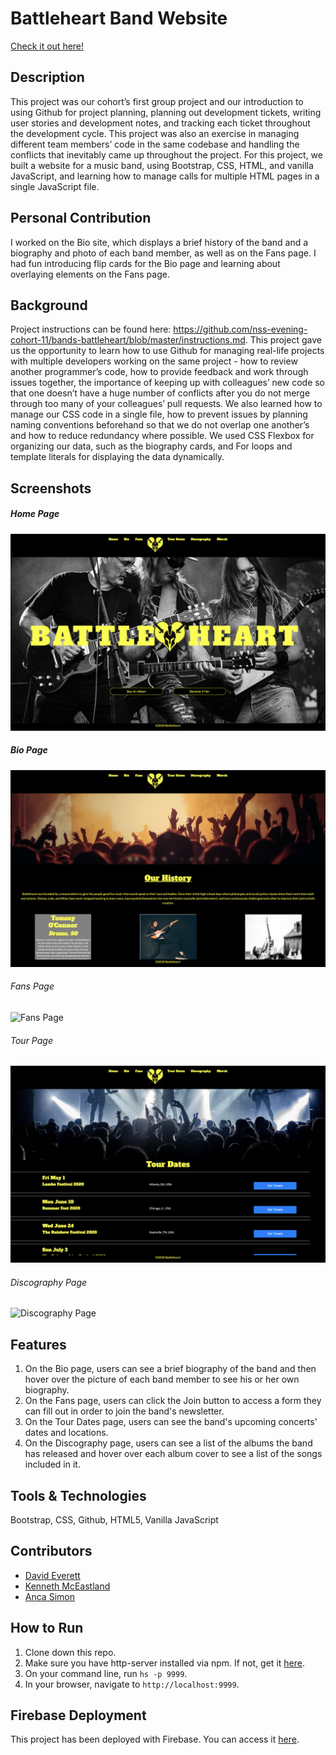 # Battleheart Band Website

[Check it out here!](https://battleheart-475aa.firebaseapp.com/)

## Description
This project was our cohort’s first group project and our introduction to using Github for project planning, planning out development tickets, writing user stories and development notes, and tracking each ticket throughout the development cycle. This project was also an exercise in managing different team members’ code in the same codebase and handling the conflicts that inevitably came up throughout the project. For this project, we built a website for a music band, using Bootstrap, CSS, HTML, and vanilla JavaScript, and learning how to manage calls for multiple HTML pages in a single JavaScript file.

## Personal Contribution
I worked on the Bio site, which displays a brief history of the band and a biography and photo of each band member, as well as on the Fans page. I had fun introducing flip cards for the Bio page and learning about overlaying elements on the Fans page.

## Background
Project instructions can be found here: https://github.com/nss-evening-cohort-11/bands-battleheart/blob/master/instructions.md.
This project gave us the opportunity to learn how to use Github for managing real-life projects with multiple developers working on the same project - how to review another programmer’s code, how to provide feedback and work through issues together, the importance of keeping up with colleagues’ new code so that one doesn’t have a huge number of conflicts after you do not merge through too many of your colleagues’ pull requests.
We also learned how to manage our CSS code in a single file, how to prevent issues by planning naming conventions beforehand so that we do not overlap one another’s and how to reduce redundancy where possible.
We used CSS Flexbox for organizing our data, such as the biography cards, and For loops and template literals for displaying the data dynamically. 

## Screenshots
##### Home Page
![Home Page](./img_band_personal/home_page.png)

##### Bio Page
![Bio Page](./img_band_personal/bio_page.png)

###### Fans Page
![Fans Page](./img_band_personal/fans_page.png)

###### Tour Page
![Tour Page](./img_band_personal/tour_page.png)

###### Discography Page
![Discography Page](./img_band_personal/disc_page.png)

## Features
1. On the Bio page, users can see a brief biography of the band and then hover over the picture of each band member to see his or her own biography.
1. On the Fans page, users can click the Join button to access a form they can fill out in order to join the band's newsletter.
1. On the Tour Dates page, users can see the band's upcoming concerts' dates and locations.
1. On the Discography page, users can see a list of the albums the band has released and hover over each album cover to see a list of the songs included in it.


## Tools & Technologies
Bootstrap, CSS, Github, HTML5, Vanilla JavaScript

## Contributors
* [David Everett](https://github.com/davideverett89)
* [Kenneth McEastland](https://github.com/kenymc1)
* [Anca Simon](https://github.com/ancasimon)


## How to Run
1. Clone down this repo.
1. Make sure you have http-server installed via npm. If not, get it [here](https://www.npmjs.com/package/http-server).
1. On your command line, run `hs -p 9999`.
1. In your browser, navigate to `http://localhost:9999`.

## Firebase Deployment
This project has been deployed with Firebase. 
You can access it [here](https://battleheart-475aa.firebaseapp.com/). 
